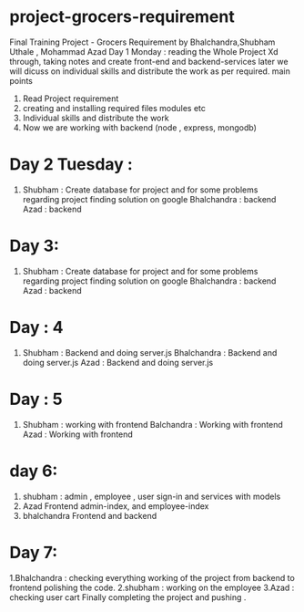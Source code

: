 # project-grocers-requirement
Final Training Project - Grocers Requirement by Bhalchandra,Shubham Uthale , Mohammad Azad 
Day 1 Monday : 
reading the Whole Project Xd through, taking notes and create front-end and backend-services later we will dicuss on individual skills and distribute the work as per required. main points 
1. Read Project requirement 
2. creating and installing required files modules etc 
3. Individual skills and distribute the work 
4. Now we are working with backend (node , express, mongodb) 
# Day 2 Tuesday :
1. Shubham : Create database for project and for some problems regarding project finding solution on google 
Bhalchandra : backend
Azad : backend
# Day 3:
1. Shubham : Create database for project and for some problems regarding project finding solution on google 
Bhalchandra : backend
Azad : backend
# Day : 4
1. Shubham : Backend and doing server.js
Bhalchandra : Backend and doing server.js
Azad : Backend and doing server.js
# Day : 5
1. Shubham : working with frontend
Balchandra : Working with frontend 
Azad : Working with frontend 
# day 6:
1. shubham : admin , employee , user sign-in and services with models 
2. Azad Frontend admin-index, and employee-index 
3. bhalchandra Frontend and backend
# Day 7:
1.Bhalchandra : checking everything working of the project from backend to frontend polishing the code.
2.shubham : working on the employee 
3.Azad : checking user cart 
Finally completing the project and pushing . 

